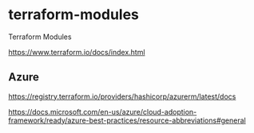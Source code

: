 # terraform-modules

Terraform Modules

https://www.terraform.io/docs/index.html

## Azure

https://registry.terraform.io/providers/hashicorp/azurerm/latest/docs

https://docs.microsoft.com/en-us/azure/cloud-adoption-framework/ready/azure-best-practices/resource-abbreviations#general
